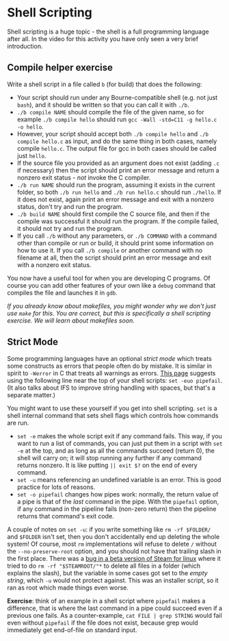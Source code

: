 # Shell Scripting

Shell scripting is a huge topic - the shell is a full programming language after all.
In the video for this activity you have only seen a very brief introduction.

## Compile helper exercise

Write a shell script in a file called `b` (for build) that does the following:

  * Your script should run under any Bourne-compatible shell (e.g. not just `bash`), and it should be written so that you can call it with `./b`.
  * `./b compile NAME` should compile the file of the given name, so for example `./b compile hello` should run `gcc -Wall -std=C11 -g hello.c -o hello`.
  * However, your script should accept both `./b compile hello` and `./b compile hello.c` as input, and do the same thing in both cases, namely compile `hello.c`. The output file for gcc in both cases should be called just `hello`.
  * If the source file you provided as an argument does not exist (adding `.c` if necessary) then the script should print an error message and return a nonzero exit status - _not_ invoke the C compiler.
  * `./b run NAME` should run the program, assuming it exists in the current folder, so both `./b run hello` and `./b run hello.c` should run `./hello`. If it does not exist, again print an error message and exit with a nonzero status, don't try and run the program.
  * `./b build NAME` should first compile the C source file, and then if the compile was successful it should run the program. If the compile failed, it should not try and run the program.
  * If you call `./b` without any parameters, or `./b COMMAND` with a command other than compile or run or build, it should print some information on how to use it. If you call `./b compile` or another command with no filename at all, then the script should print an error message and exit with a nonzero exit status.

You now have a useful tool for when you are developing C programs. Of course you can add other features of your own like a `debug` command that compiles the file and launches it in `gdb`.

_If you already know about makefiles, you might wonder why we don't just use `make` for this. You are correct, but this is specifically a shell scripting exercise. We will learn about makefiles soon._

## Strict Mode

Some programming languages have an optional _strict mode_ which treats some constructs as errors that people often do by mistake. It is similar in spirit to `-Werror` in C that treats all warnings as errors. [This page](http://redsymbol.net/articles/unofficial-bash-strict-mode/) suggests using the following line near the top of your shell scripts: `set -euo pipefail`. (It also talks about IFS to improve string handling with spaces, but that's a separate matter.)

You might want to use these yourself if you get into shell scripting. `set` is a shell internal command that sets shell flags which controls how commands are run.

  * `set -e` makes the whole script exit if any command fails. This way, if you want to run a list of commands, you can just put them in a script with `set -e` at the top, and as long as all the commands succeed (return 0), the shell will carry on; it will stop running any further if any command returns nonzero. It is like putting `|| exit $?` on the end of every command.
  * `set -u` means referencing an undefined variable is an error. This is good practice for lots of reasons.
  * `set -o pipefail` changes how pipes work: normally, the return value of a pipe is that of the _last_ command in the pipe. With the `pipefail` option, if any command in the pipeline fails (non-zero return) then the pipeline returns that command's exit code.
  
A couple of notes on `set -u`: if you write something like `rm -rf $FOLDER/` and `$FOLDER` isn't set, then you don't accidentally end up deleting the whole system! Of course, most `rm` implementations will refuse to delete `/` without the `--no-preserve-root` option, and you should not have that trailing slash in the first place. There was a [bug in a beta version of Steam for linux](https://drj11.wordpress.com/2015/01/20/steaming/) where it tried to do `rm -rf "$STEAMROOT/"*` to delete all files in a folder (which explains the slash), but the variable in some cases got set to the _empty string_, which `-u` would not protect against. This was an installer script, so it ran as root which made things even worse.

**Exercise**: think of an example in a shell script where `pipefail` makes a difference, that is where the last command in a pipe could succeed even if a previous one fails. As a counter-example, `cat FILE | grep STRING` would fail even without `pipefail` if the file does not exist, because grep would immediately get end-of-file on standard input.
